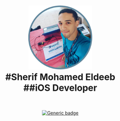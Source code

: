 <h1 align="center">
  <br>
  <a href="https://github.com/SherifMEldeeb">
  <img src="/assets/profile-photo.png" width="200"></a>
  <br>
  #Sherif Mohamed Eldeeb
  <br>
  ##iOS Developer
  <br>
  <br>
</h1>

<div align="center">

[![Generic badge](https://img.shields.io/badge/url?logo=LinkedIn)](https://linkedin.com/in/sherif-m-eldeeb/)

</div>